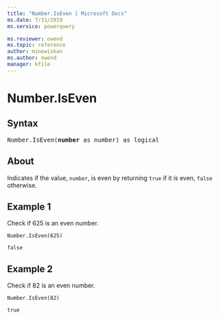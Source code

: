 ```yaml
---
title: "Number.IsEven | Microsoft Docs"
ms.date: 7/31/2019
ms.service: powerquery

ms.reviewer: owend
ms.topic: reference
author: minewiskan
ms.author: owend
manager: kfile
---
```

# Number.IsEven

## Syntax

<pre>
Number.IsEven(<b>number</b> as number) as logical 
</pre>
  
## About  
Indicates if the value, `number`, is even by returning `true` if it is even, `false` otherwise.

## Example 1
Check if 625 is an even number.

```powerquery-m
Number.IsEven(625)
```

`false`

## Example 2
Check if 82 is an even number.

```powerquery-m
Number.IsEven(82)
```

`true`
